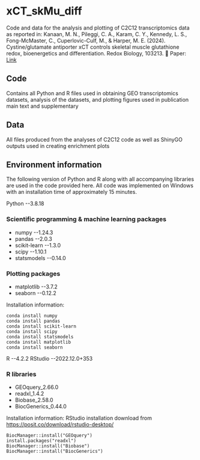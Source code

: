 # xCT_skMu_diff
 Code and data for the analysis and plotting of C2C12 transcriptomics data as reported in:
Kanaan, M. N., Pileggi, C. A., Karam, C. Y., Kennedy, L. S., Fong-McMaster, C., Cuperlovic-Culf, M., & Harper, M. E. (2024). Cystine/glutamate antiporter xCT controls skeletal muscle glutathione redox, bioenergetics and differentiation. Redox Biology, 103213. 
📄 Paper: [Link](https://doi.org/10.1016/j.redox.2024.103213)

## Code
Contains all Python and R files used in obtaining GEO transcriptomics datasets, analysis of the datasets, and plotting figures used in publication main text and supplementary

## Data
All files produced from the analyses of C2C12 code as well as ShinyGO outputs used in creating enrichment plots

## Environment information

The following version of Python and R along with all accompanying libraries are used in the code provided here. All code was implemented on Windows with an installation time of approximately 15 minutes. 

Python   --3.8.18

### Scientific programming & machine learning packages
- numpy   --1.24.3
- pandas   --2.0.3
- scikit-learn   --1.3.0
- scipy   --1.10.1
- statsmodels   --0.14.0

### Plotting packages
- matplotlib   --3.7.2
- seaborn   --0.12.2

Installation information:
```
conda install numpy
conda install pandas 
conda install scikit-learn   
conda install scipy
conda install statsmodels  
conda install matplotlib  
conda install seaborn  
```

R  --4.2.2
RStudio  --2022.12.0+353

### R libraries
- GEOquery_2.66.0
- readxl_1.4.2
- Biobase_2.58.0
- BiocGenerics_0.44.0

Installation information:
RStudio installation download from https://posit.co/download/rstudio-desktop/
```
BiocManager::install("GEOquery")
install.packages("readxl")
BiocManager::install("Biobase")
BiocManager::install("BiocGenerics")
```
